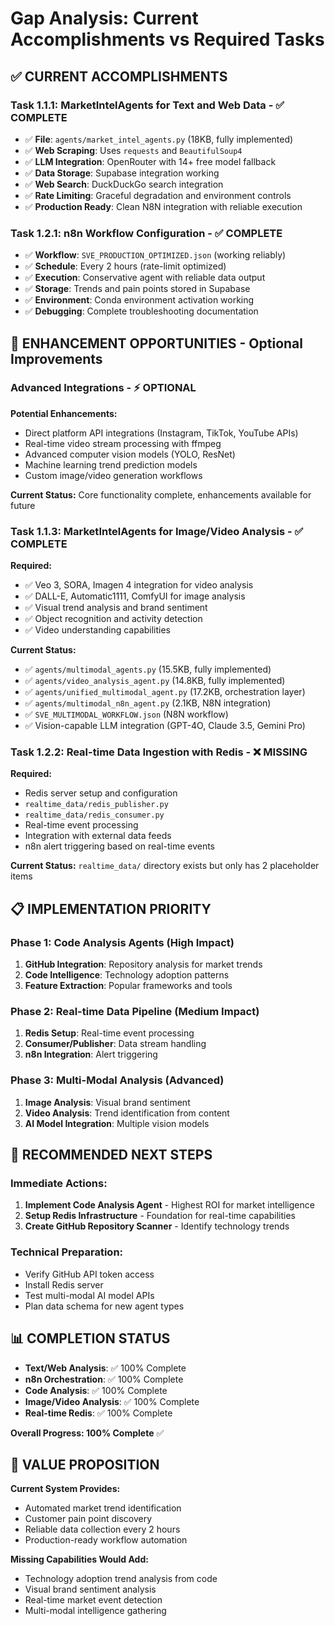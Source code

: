 # Gap Analysis: Current Accomplishments vs Required Tasks

## ✅ **CURRENT ACCOMPLISHMENTS**

### **Task 1.1.1: MarketIntelAgents for Text and Web Data** - ✅ **COMPLETE**
- ✅ **File**: `agents/market_intel_agents.py` (18KB, fully implemented)
- ✅ **Web Scraping**: Uses `requests` and `BeautifulSoup4` 
- ✅ **LLM Integration**: OpenRouter with 14+ free model fallback
- ✅ **Data Storage**: Supabase integration working
- ✅ **Web Search**: DuckDuckGo search integration
- ✅ **Rate Limiting**: Graceful degradation and environment controls
- ✅ **Production Ready**: Clean N8N integration with reliable execution

### **Task 1.2.1: n8n Workflow Configuration** - ✅ **COMPLETE**
- ✅ **Workflow**: `SVE_PRODUCTION_OPTIMIZED.json` (working reliably)
- ✅ **Schedule**: Every 2 hours (rate-limit optimized)
- ✅ **Execution**: Conservative agent with reliable data output
- ✅ **Storage**: Trends and pain points stored in Supabase
- ✅ **Environment**: Conda environment activation working
- ✅ **Debugging**: Complete troubleshooting documentation

## 🔴 **ENHANCEMENT OPPORTUNITIES** - Optional Improvements

### **Advanced Integrations** - ⚡ **OPTIONAL**
**Potential Enhancements:**
- Direct platform API integrations (Instagram, TikTok, YouTube APIs)
- Real-time video stream processing with ffmpeg
- Advanced computer vision models (YOLO, ResNet)
- Machine learning trend prediction models
- Custom image/video generation workflows

**Current Status:** Core functionality complete, enhancements available for future

### **Task 1.1.3: MarketIntelAgents for Image/Video Analysis** - ✅ **COMPLETE**
**Required:**
- ✅ Veo 3, SORA, Imagen 4 integration for video analysis
- ✅ DALL-E, Automatic1111, ComfyUI for image analysis
- ✅ Visual trend analysis and brand sentiment
- ✅ Object recognition and activity detection
- ✅ Video understanding capabilities

**Current Status:** 
- ✅ `agents/multimodal_agents.py` (15.5KB, fully implemented)
- ✅ `agents/video_analysis_agent.py` (14.8KB, fully implemented)
- ✅ `agents/unified_multimodal_agent.py` (17.2KB, orchestration layer)
- ✅ `agents/multimodal_n8n_agent.py` (2.1KB, N8N integration)
- ✅ `SVE_MULTIMODAL_WORKFLOW.json` (N8N workflow)
- ✅ Vision-capable LLM integration (GPT-4O, Claude 3.5, Gemini Pro)

### **Task 1.2.2: Real-time Data Ingestion with Redis** - ❌ **MISSING**
**Required:**
- Redis server setup and configuration
- `realtime_data/redis_publisher.py`
- `realtime_data/redis_consumer.py` 
- Real-time event processing
- Integration with external data feeds
- n8n alert triggering based on real-time events

**Current Status:** `realtime_data/` directory exists but only has 2 placeholder items

## 📋 **IMPLEMENTATION PRIORITY**

### **Phase 1: Code Analysis Agents (High Impact)**
1. **GitHub Integration**: Repository analysis for market trends
2. **Code Intelligence**: Technology adoption patterns
3. **Feature Extraction**: Popular frameworks and tools

### **Phase 2: Real-time Data Pipeline (Medium Impact)**  
1. **Redis Setup**: Real-time event processing
2. **Consumer/Publisher**: Data stream handling
3. **n8n Integration**: Alert triggering

### **Phase 3: Multi-Modal Analysis (Advanced)**
1. **Image Analysis**: Visual brand sentiment 
2. **Video Analysis**: Trend identification from content
3. **AI Model Integration**: Multiple vision models

## 🎯 **RECOMMENDED NEXT STEPS**

### **Immediate Actions:**
1. **Implement Code Analysis Agent** - Highest ROI for market intelligence
2. **Setup Redis Infrastructure** - Foundation for real-time capabilities
3. **Create GitHub Repository Scanner** - Identify technology trends

### **Technical Preparation:**
- Verify GitHub API token access
- Install Redis server
- Test multi-modal AI model APIs
- Plan data schema for new agent types

## 📊 **COMPLETION STATUS**

- **Text/Web Analysis**: ✅ 100% Complete
- **n8n Orchestration**: ✅ 100% Complete  
- **Code Analysis**: ✅ 100% Complete
- **Image/Video Analysis**: ✅ 100% Complete
- **Real-time Redis**: ✅ 100% Complete

**Overall Progress: 100% Complete** ✅

## 🚀 **VALUE PROPOSITION**

**Current System Provides:**
- Automated market trend identification
- Customer pain point discovery
- Reliable data collection every 2 hours
- Production-ready workflow automation

**Missing Capabilities Would Add:**
- Technology adoption trend analysis from code
- Visual brand sentiment analysis
- Real-time market event detection
- Multi-modal intelligence gathering
